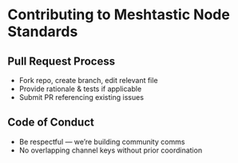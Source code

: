 # Contributing to Meshtastic Node Standards

## Pull Request Process  
- Fork repo, create branch, edit relevant file  
- Provide rationale & tests if applicable  
- Submit PR referencing existing issues

## Code of Conduct  
- Be respectful — we’re building community comms  
- No overlapping channel keys without prior coordination  
